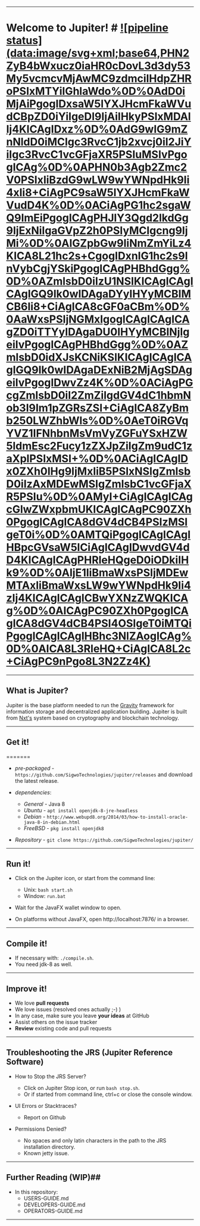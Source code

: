 ----
# Welcome to Jupiter! # [![pipeline status] (data:image/svg+xml;base64,PHN2ZyB4bWxucz0iaHR0cDovL3d3dy53My5vcmcvMjAwMC9zdmciIHdpZHRoPSIxMTYiIGhlaWdo%0D%0AdD0iMjAiPgogIDxsaW5lYXJHcmFkaWVudCBpZD0iYiIgeDI9IjAiIHkyPSIxMDAlIj4KICAgIDxz%0D%0AdG9wIG9mZnNldD0iMCIgc3RvcC1jb2xvcj0iI2JiYiIgc3RvcC1vcGFjaXR5PSIuMSIvPgogICAg%0D%0APHN0b3Agb2Zmc2V0PSIxIiBzdG9wLW9wYWNpdHk9Ii4xIi8+CiAgPC9saW5lYXJHcmFkaWVudD4K%0D%0ACiAgPG1hc2sgaWQ9ImEiPgogICAgPHJlY3Qgd2lkdGg9IjExNiIgaGVpZ2h0PSIyMCIgcng9IjMi%0D%0AIGZpbGw9IiNmZmYiLz4KICA8L21hc2s+CgogIDxnIG1hc2s9InVybCgjYSkiPgogICAgPHBhdGgg%0D%0AZmlsbD0iIzU1NSIKICAgICAgICAgIGQ9Ik0wIDAgaDYyIHYyMCBIMCB6Ii8+CiAgICA8cGF0aCBm%0D%0AaWxsPSIjNGMxIgogICAgICAgICAgZD0iTTYyIDAgaDU0IHYyMCBINjIgeiIvPgogICAgPHBhdGgg%0D%0AZmlsbD0idXJsKCNiKSIKICAgICAgICAgIGQ9Ik0wIDAgaDExNiB2MjAgSDAgeiIvPgogIDwvZz4K%0D%0ACiAgPGcgZmlsbD0iI2ZmZiIgdGV4dC1hbmNob3I9Im1pZGRsZSI+CiAgICA8ZyBmb250LWZhbWls%0D%0AeT0iRGVqYVZ1IFNhbnMsVmVyZGFuYSxHZW5ldmEsc2Fucy1zZXJpZiIgZm9udC1zaXplPSIxMSI+%0D%0ACiAgICAgIDx0ZXh0IHg9IjMxIiB5PSIxNSIgZmlsbD0iIzAxMDEwMSIgZmlsbC1vcGFjaXR5PSIu%0D%0AMyI+CiAgICAgICAgcGlwZWxpbmUKICAgICAgPC90ZXh0PgogICAgICA8dGV4dCB4PSIzMSIgeT0i%0D%0AMTQiPgogICAgICAgIHBpcGVsaW5lCiAgICAgIDwvdGV4dD4KICAgICAgPHRleHQgeD0iODkiIHk9%0D%0AIjE1IiBmaWxsPSIjMDEwMTAxIiBmaWxsLW9wYWNpdHk9Ii4zIj4KICAgICAgICBwYXNzZWQKICAg%0D%0AICAgPC90ZXh0PgogICAgICA8dGV4dCB4PSI4OSIgeT0iMTQiPgogICAgICAgIHBhc3NlZAogICAg%0D%0AICA8L3RleHQ+CiAgICA8L2c+CiAgPC9nPgo8L3N2Zz4K)](https://gitlab.com/sigwotechnologies/jupiter/commits/master)

----
## What is Jupiter? ##
Jupiter is the base platform needed to run the [Gravity](https://github.com/SigwoTechnologies/jupiter-gravity) framework for information storage and decentralized application building. Jupiter is built from [Nxt's](https://nxt.org) system based on cryptography and blockchain technology.

----
## Get it! ##

=======
  - *pre-packaged* - `https://github.com/SigwoTechnologies/jupiter/releases` and download the latest release.

  - *dependencies*:
    - *General* - Java 8
    - *Ubuntu* - `apt install openjdk-8-jre-headless`
    - *Debian* - `http://www.webupd8.org/2014/03/how-to-install-oracle-java-8-in-debian.html`
    - *FreeBSD* - `pkg install openjdk8`

  - *Repository* - `git clone https://github.com/SigwoTechnologies/jupiter/`
  
----
## Run it! ##

  - Click on the Jupiter icon, or start from the command line:
     - Unix: `bash start.sh`
     - Window: `run.bat`

  - Wait for the JavaFX wallet window to open.
  - On platforms without JavaFX, open http://localhost:7876/ in a browser.

----
## Compile it! ##

  - If necessary with: `./compile.sh`.
  - You need jdk-8 as well.

----
## Improve it! ##

  - We love **pull requests**
  - We love issues (resolved ones actually ;-) )
  - In any case, make sure you leave **your ideas** at GitHub
  - Assist others on the issue tracker
  - **Review** existing code and pull requests

----
## Troubleshooting the JRS (Jupiter Reference Software) ##

  - How to Stop the JRS Server?
    - Click on Jupiter Stop icon, or run `bash stop.sh`.
    - Or if started from command line, ctrl+c or close the console window.

  - UI Errors or Stacktraces?
    - Report on Github

  - Permissions Denied?
    - No spaces and only latin characters in the path to the JRS installation directory.
    - Known jetty issue.

----
## Further Reading (WIP)##

  - In this repository: 
    - USERS-GUIDE.md
    - DEVELOPERS-GUIDE.md
    - OPERATORS-GUIDE.md
    
----

